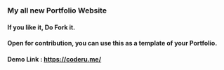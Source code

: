 ### My all new Portfolio Website

#### If you like it, Do Fork it.

#### Open for contribution, you can use this as a template of your Portfolio.

#### Demo Link : https://coderu.me/
